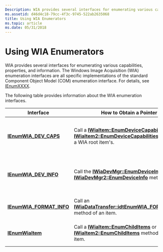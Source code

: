 ```yaml
---
Description: WIA provides several interfaces for enumerating various capabilities, properties, and information.
ms.assetid: d46d4c18-79cc-4f3c-9745-522ab2635068
title: Using WIA Enumerators
ms.topic: article
ms.date: 05/31/2018
---
```


# Using WIA Enumerators

WIA provides several interfaces for enumerating various capabilities, properties, and information. The Windows Image Acquisition (WIA) enumeration interfaces are all specific implementations of the standard Component Object Model (COM) enumeration interface. For details, see [IEnumXXXX](/previous-versions//ms680089(v=vs.85)).

The following table provides information about the WIA enumeration interfaces. 

| Interface                                                   | How to Obtain a Pointer                                                                                                                                                                                    | Used For                                                                                                                             |
|-------------------------------------------------------------|------------------------------------------------------------------------------------------------------------------------------------------------------------------------------------------------------------|--------------------------------------------------------------------------------------------------------------------------------------|
| [**IEnumWIA\_DEV\_CAPS**](/windows/desktop/api/wia_xp/nn-wia_xp-ienumwia_dev_caps)       | Call a [**IWiaItem::EnumDeviceCapabilities**](/windows/desktop/api/wia_xp/nf-wia_xp-iwiaitem-enumdevicecapabilities) or [**IWiaItem2::EnumDeviceCapabilities**](-wia-iwiaitem2-enumdevicecapabilities.md) method of a WIA root item's. | Enumerates the capabilities of a WIA hardware device, such as device commands and events.                                            |
| [**IEnumWIA\_DEV\_INFO**](/windows/desktop/api/wia_xp/nn-wia_xp-ienumwia_dev_info)       | Call the [**IWiaDevMgr::EnumDeviceInfo**](/windows/desktop/api/wia_xp/nf-wia_xp-iwiadevmgr-enumdeviceinfo) or [**IWiaDevMgr2::EnumDeviceInfo**](-wia-iwiadevmgr2-enumdeviceinfo.md) method.                                            | Enumerates available WIA devices, and provides pointers to their [**IWiaPropertyStorage**](/windows/desktop/api/wia_xp/nn-wia_xp-iwiapropertystorage) interfaces. |
| [**IEnumWIA\_FORMAT\_INFO**](/windows/desktop/api/wia_xp/nn-wia_xp-ienumwia_format_info) | Call an [**IWiaDataTransfer::idtEnumWIA\_FORMAT\_INFO**](/windows/desktop/api/wia_xp/nf-wia_xp-iwiadatatransfer-idtenumwia_format_info) method of an item.                                                                              | Enumerates all image format information that a WIA item provides.                                                                    |
| [**IEnumWiaItem**](/windows/desktop/api/wia_xp/nn-wia_xp-ienumwiaitem)                   | Call a [**IWiaItem::EnumChildItems**](/windows/desktop/api/wia_xp/nf-wia_xp-iwiaitem-enumchilditems) or [**IWiaItem2::EnumChildItems**](-wia-iwiaitem2-enumchilditems.md) method of WIA item.                                          | Enumerates the child items of a WIA item that represents either a device or a folder.                                                |



 

 

 